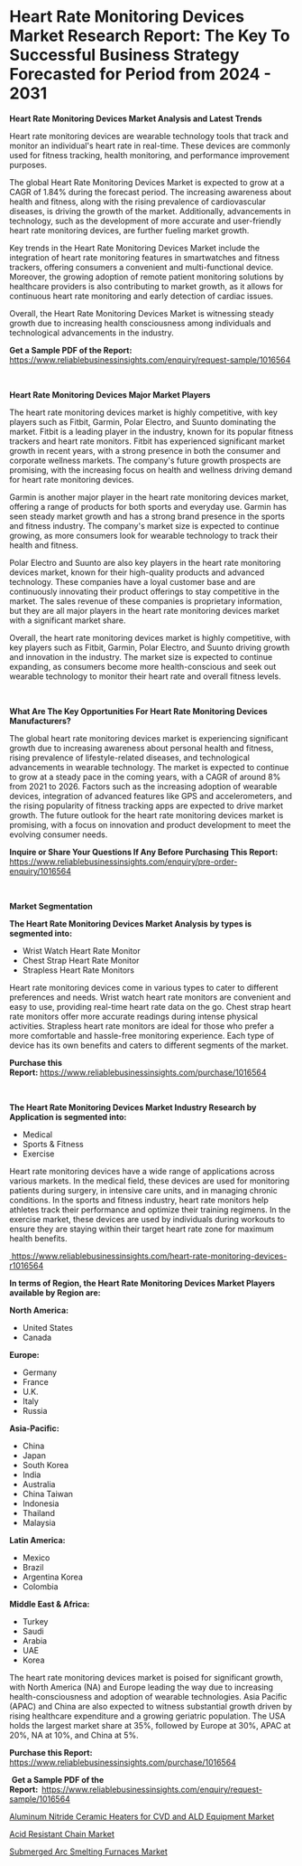 <p><h1>Heart Rate Monitoring Devices Market Research Report: The Key To Successful Business Strategy Forecasted for Period from 2024 - 2031</h1></p><p><strong>Heart Rate Monitoring Devices Market Analysis and Latest Trends</strong></p>
<p><p>Heart rate monitoring devices are wearable technology tools that track and monitor an individual's heart rate in real-time. These devices are commonly used for fitness tracking, health monitoring, and performance improvement purposes.</p><p>The global Heart Rate Monitoring Devices Market is expected to grow at a CAGR of 1.84% during the forecast period. The increasing awareness about health and fitness, along with the rising prevalence of cardiovascular diseases, is driving the growth of the market. Additionally, advancements in technology, such as the development of more accurate and user-friendly heart rate monitoring devices, are further fueling market growth.</p><p>Key trends in the Heart Rate Monitoring Devices Market include the integration of heart rate monitoring features in smartwatches and fitness trackers, offering consumers a convenient and multi-functional device. Moreover, the growing adoption of remote patient monitoring solutions by healthcare providers is also contributing to market growth, as it allows for continuous heart rate monitoring and early detection of cardiac issues.</p><p>Overall, the Heart Rate Monitoring Devices Market is witnessing steady growth due to increasing health consciousness among individuals and technological advancements in the industry.</p></p>
<p><strong>Get a Sample PDF of the Report:&nbsp;</strong> <a href="https://www.reliablebusinessinsights.com/enquiry/request-sample/1016564">https://www.reliablebusinessinsights.com/enquiry/request-sample/1016564</a></p>
<p>&nbsp;</p>
<p><strong>Heart Rate Monitoring Devices Major Market Players</strong></p>
<p><p>The heart rate monitoring devices market is highly competitive, with key players such as Fitbit, Garmin, Polar Electro, and Suunto dominating the market. Fitbit is a leading player in the industry, known for its popular fitness trackers and heart rate monitors. Fitbit has experienced significant market growth in recent years, with a strong presence in both the consumer and corporate wellness markets. The company's future growth prospects are promising, with the increasing focus on health and wellness driving demand for heart rate monitoring devices.</p><p>Garmin is another major player in the heart rate monitoring devices market, offering a range of products for both sports and everyday use. Garmin has seen steady market growth and has a strong brand presence in the sports and fitness industry. The company's market size is expected to continue growing, as more consumers look for wearable technology to track their health and fitness.</p><p>Polar Electro and Suunto are also key players in the heart rate monitoring devices market, known for their high-quality products and advanced technology. These companies have a loyal customer base and are continuously innovating their product offerings to stay competitive in the market. The sales revenue of these companies is proprietary information, but they are all major players in the heart rate monitoring devices market with a significant market share.</p><p>Overall, the heart rate monitoring devices market is highly competitive, with key players such as Fitbit, Garmin, Polar Electro, and Suunto driving growth and innovation in the industry. The market size is expected to continue expanding, as consumers become more health-conscious and seek out wearable technology to monitor their heart rate and overall fitness levels.</p></p>
<p>&nbsp;</p>
<p><strong>What Are The Key Opportunities For Heart Rate Monitoring Devices Manufacturers?</strong></p>
<p><p>The global heart rate monitoring devices market is experiencing significant growth due to increasing awareness about personal health and fitness, rising prevalence of lifestyle-related diseases, and technological advancements in wearable technology. The market is expected to continue to grow at a steady pace in the coming years, with a CAGR of around 8% from 2021 to 2026. Factors such as the increasing adoption of wearable devices, integration of advanced features like GPS and accelerometers, and the rising popularity of fitness tracking apps are expected to drive market growth. The future outlook for the heart rate monitoring devices market is promising, with a focus on innovation and product development to meet the evolving consumer needs.</p></p>
<p><strong>Inquire or Share Your Questions If Any Before Purchasing This Report:</strong> <a href="https://www.reliablebusinessinsights.com/enquiry/pre-order-enquiry/1016564">https://www.reliablebusinessinsights.com/enquiry/pre-order-enquiry/1016564</a></p>
<p>&nbsp;</p>
<p><strong>Market Segmentation</strong></p>
<p><strong>The Heart Rate Monitoring Devices Market Analysis by types is segmented into:</strong></p>
<p><ul><li>Wrist Watch Heart Rate Monitor</li><li>Chest Strap Heart Rate Monitor</li><li>Strapless Heart Rate Monitors</li></ul></p>
<p><p>Heart rate monitoring devices come in various types to cater to different preferences and needs. Wrist watch heart rate monitors are convenient and easy to use, providing real-time heart rate data on the go. Chest strap heart rate monitors offer more accurate readings during intense physical activities. Strapless heart rate monitors are ideal for those who prefer a more comfortable and hassle-free monitoring experience. Each type of device has its own benefits and caters to different segments of the market.</p></p>
<p><strong>Purchase this Report:&nbsp;</strong><a href="https://www.reliablebusinessinsights.com/purchase/1016564">https://www.reliablebusinessinsights.com/purchase/1016564</a></p>
<p>&nbsp;</p>
<p><strong>The Heart Rate Monitoring Devices Market Industry Research by Application is segmented into:</strong></p>
<p><ul><li>Medical</li><li>Sports & Fitness</li><li>Exercise</li></ul></p>
<p><p>Heart rate monitoring devices have a wide range of applications across various markets. In the medical field, these devices are used for monitoring patients during surgery, in intensive care units, and in managing chronic conditions. In the sports and fitness industry, heart rate monitors help athletes track their performance and optimize their training regimens. In the exercise market, these devices are used by individuals during workouts to ensure they are staying within their target heart rate zone for maximum health benefits.</p></p>
<p><a href="https://www.reliablebusinessinsights.com/heart-rate-monitoring-devices-r1016564">&nbsp;https://www.reliablebusinessinsights.com/heart-rate-monitoring-devices-r1016564</a></p>
<p><strong>In terms of Region, the Heart Rate Monitoring Devices Market Players available by Region are:</strong></p>
<p>
    <p> <strong> North America: </strong>
        <ul>
            <li>United States</li>
            <li>Canada</li>
        </ul>
        </p> 
    <p> <strong> Europe: </strong>
        <ul>
            <li>Germany</li>
            <li>France</li>
            <li>U.K.</li>
            <li>Italy</li>
            <li>Russia</li>
        </ul>
        </p> 
    <p> <strong> Asia-Pacific: </strong>
        <ul>
            <li>China</li>
            <li>Japan</li>
            <li>South Korea</li>
            <li>India</li>
            <li>Australia</li>
            <li>China Taiwan</li>
            <li>Indonesia</li>
            <li>Thailand</li>
            <li>Malaysia</li>
        </ul>
        </p> 
    <p> <strong> Latin America: </strong>
        <ul>
            <li>Mexico</li>
            <li>Brazil</li>
            <li>Argentina Korea</li>
            <li>Colombia</li>
        </ul>
        </p> 
    <p> <strong> Middle East & Africa: </strong>
        <ul>
            <li>Turkey</li>
            <li>Saudi</li>
            <li>Arabia</li>
            <li>UAE</li>
            <li>Korea</li>
        </ul>
    </p>
    </p>
<p><p>The heart rate monitoring devices market is poised for significant growth, with North America (NA) and Europe leading the way due to increasing health-consciousness and adoption of wearable technologies. Asia Pacific (APAC) and China are also expected to witness substantial growth driven by rising healthcare expenditure and a growing geriatric population. The USA holds the largest market share at 35%, followed by Europe at 30%, APAC at 20%, NA at 10%, and China at 5%.</p></p>
<p><strong>Purchase this Report: </strong><a href="https://www.reliablebusinessinsights.com/purchase/1016564">https://www.reliablebusinessinsights.com/purchase/1016564</a></p>
<p>&nbsp;<strong>Get a Sample PDF of the Report:&nbsp;&nbsp;</strong><a href="https://www.reliablebusinessinsights.com/enquiry/request-sample/1016564">https://www.reliablebusinessinsights.com/enquiry/request-sample/1016564</a></p>
<p><strong></strong></p>
<p><p><a href="https://github.com/zcbxbnir25/Market-Research-Report-List-1/blob/main/aluminum-nitride-ceramic-heaters-for-cvd-and-ald-equipment-market.md">Aluminum Nitride Ceramic Heaters for CVD and ALD Equipment Market</a></p><p><a href="https://github.com/zkngisync/Market-Research-Report-List-1/blob/main/acid-resistant-chain-market.md">Acid Resistant Chain Market</a></p><p><a href="https://github.com/brendafegmorris532/Market-Research-Report-List-1/blob/main/submerged-arc-smelting-furnaces-market.md">Submerged Arc Smelting Furnaces Market</a></p></p>